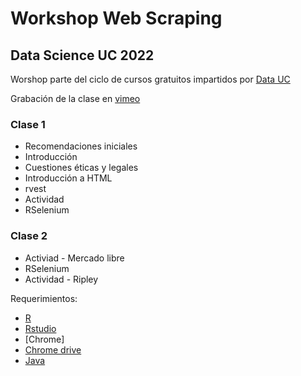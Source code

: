 # Workshop Web Scraping
## Data Science UC 2022

Worshop parte del ciclo de cursos gratuitos impartidos por [Data UC](https://datascience.uc.cl/)

Grabación de la clase en [vimeo](https://vimeo.com/user105597673)

### Clase 1

* Recomendaciones iniciales
* Introducción
* Cuestiones éticas y legales
* Introducción a HTML
* rvest
* Actividad
* RSelenium


### Clase 2

* Activiad - Mercado libre
* RSelenium
* Actividad - Ripley

Requerimientos:

* [R](https://muug.ca/mirror/cran/)
* [Rstudio](https://www.rstudio.com/products/rstudio/download/#download)
* [Chrome]
* [Chrome drive](https://chromedriver.chromium.org/)
* [Java](https://www.java.com/es/download/ie_manual.jsp)

